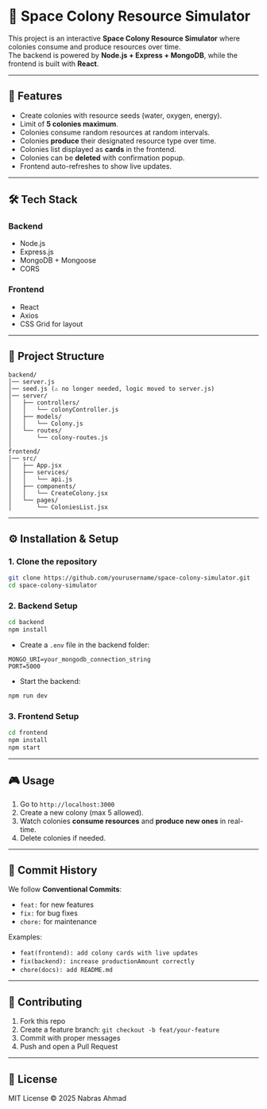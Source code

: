# 🚀 Space Colony Resource Simulator

This project is an interactive **Space Colony Resource Simulator** where colonies consume and produce resources over time.  
The backend is powered by **Node.js + Express + MongoDB**, while the frontend is built with **React**.

---

## 📌 Features
- Create colonies with resource seeds (water, oxygen, energy).
- Limit of **5 colonies maximum**.
- Colonies consume random resources at random intervals.
- Colonies **produce** their designated resource type over time.
- Colonies list displayed as **cards** in the frontend.
- Colonies can be **deleted** with confirmation popup.
- Frontend auto-refreshes to show live updates.

---

## 🛠️ Tech Stack
### Backend
- Node.js
- Express.js
- MongoDB + Mongoose
- CORS

### Frontend
- React
- Axios
- CSS Grid for layout

---

## 📂 Project Structure

```
backend/
│── server.js
│── seed.js (⚠️ no longer needed, logic moved to server.js)
│── server/
│   ├── controllers/
│   │   └── colonyController.js
│   ├── models/
│   │   └── Colony.js
│   └── routes/
│       └── colony-routes.js
│
frontend/
│── src/
│   ├── App.jsx
│   ├── services/
│   │   └── api.js
│   ├── components/
│   │   └── CreateColony.jsx
│   └── pages/
│       └── ColoniesList.jsx
```

---

## ⚙️ Installation & Setup

### 1. Clone the repository
```bash
git clone https://github.com/yourusername/space-colony-simulator.git
cd space-colony-simulator
```

### 2. Backend Setup
```bash
cd backend
npm install
```
- Create a `.env` file in the backend folder:
```
MONGO_URI=your_mongodb_connection_string
PORT=5000
```
- Start the backend:
```bash
npm run dev
```

### 3. Frontend Setup
```bash
cd frontend
npm install
npm start
```

---

## 🎮 Usage
1. Go to `http://localhost:3000`
2. Create a new colony (max 5 allowed).
3. Watch colonies **consume resources** and **produce new ones** in real-time.
4. Delete colonies if needed.

---

## 📖 Commit History
We follow **Conventional Commits**:
- `feat:` for new features  
- `fix:` for bug fixes  
- `chore:` for maintenance  

Examples:
- `feat(frontend): add colony cards with live updates`
- `fix(backend): increase productionAmount correctly`
- `chore(docs): add README.md`

---

## 🤝 Contributing
1. Fork this repo
2. Create a feature branch: `git checkout -b feat/your-feature`
3. Commit with proper messages
4. Push and open a Pull Request

---

## 📜 License
MIT License © 2025 Nabras Ahmad
